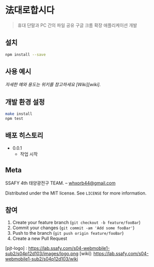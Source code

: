 # 法대로합시다

> 휴대 단말과 PC 간의 파일 공유 구글 크롬 확장 애플리케이션 개발

<!-- 뱃지 선정 중
[![NPM Version][npm-image]][npm-url]
[![Build Status][travis-image]][travis-url]
[![Downloads Stats][npm-downloads]][npm-url]
-->

## 설치

```sh
npm install --save
```

## 사용 예시

_자세한 예와 용도는 위키를 참고하세요 [Wiki][wiki]._

## 개발 환경 설정

```sh
make install
npm test
```

## 배포 히스토리

- 0.0.1
  - 작업 시작

## Meta

SSAFY 4th 태양광전구 TEAM. – whxorb44@gmail.com

Distributed under the MIT license. See `LICENSE` for more information.

## 참여

1. Create your feature branch (`git checkout -b feature/fooBar`)
2. Commit your changes (`git commit -am 'Add some fooBar'`)
3. Push to the branch (`git push origin feature/fooBar`)
4. Create a new Pull Request

<!-- 마크 다운 링크와 이미지 주소 연결 -->
<!--
[npm-image]: https://img.shields.io/npm/v/datadog-metrics.svg?style=flat-square
[npm-url]: https://npmjs.org/package/datadog-metrics
[npm-downloads]: https://img.shields.io/npm/dm/datadog-metrics.svg?style=flat-square
[travis-image]: https://img.shields.io/travis/dbader/node-datadog-metrics/master.svg?style=flat-square
[travis-url]: https://travis-ci.org/dbader/node-datadog-metrics
-->

[pjt-logo] : https://lab.ssafy.com/s04-webmobile1-sub2/s04p12d103/images/logo.png
[wiki]: https://lab.ssafy.com/s04-webmobile1-sub2/s04p12d103/wiki
